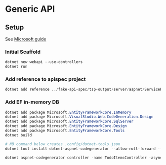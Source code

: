 # Generic API

## Setup

See [Microsoft guide](https://learn.microsoft.com/en-us/aspnet/core/tutorials/first-web-api?view=aspnetcore-9.0&tabs=visual-studio-code)

### Initial Scaffold

```powershell
dotnet new webapi --use-controllers
dotnet run
```

### Add reference to apispec project

```powershell
dotnet add reference ../fake-api-spec/tsp-output/server/aspnet/ServiceProject.csproj
```

### Add EF in-memory DB

```powershell
dotnet add package Microsoft.EntityFrameworkCore.InMemory
dotnet add package Microsoft.VisualStudio.Web.CodeGeneration.Design
dotnet add package Microsoft.EntityFrameworkCore.SqlServer
dotnet add package Microsoft.EntityFrameworkCore.Design
dotnet add package Microsoft.EntityFrameworkCore.Tools
dotnet build

# NB command below creates .config/dotnet-tools.json
dotnet tool install dotnet-aspnet-codegenerator --allow-roll-forward --create-manifest-if-needed

dotnet aspnet-codegenerator controller -name TodoItemsController -async -api -m TodoItem -dc TodoContext -outDir Controllers
```